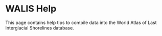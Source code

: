 # WALIS Help

This page contains help tips to compile data into the World Atlas of Last Interglacial Shorelines database. 
